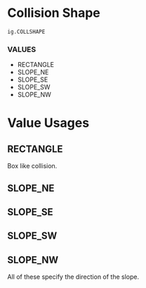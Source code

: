 # Collision Shape
`ig.COLLSHAPE`

### VALUES
- RECTANGLE
- SLOPE_NE
- SLOPE_SE
- SLOPE_SW
- SLOPE_NW

# Value Usages

## RECTANGLE

Box like collision.

## SLOPE_NE
## SLOPE_SE
## SLOPE_SW
## SLOPE_NW

All of these specify the direction of the slope.

